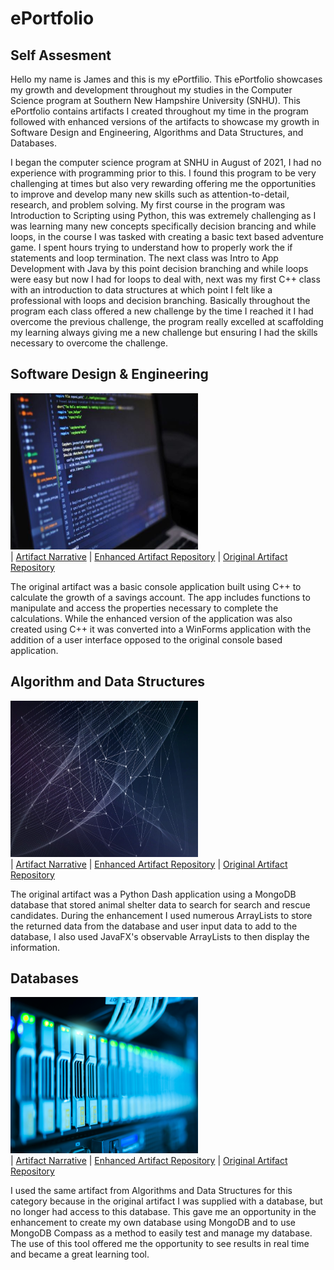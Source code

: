 # ePortfolio

## Self Assesment

Hello my name is James and this is my ePortfilio. This ePortfolio showcases my growth and development throughout my studies in the Computer Science program at Southern New Hampshire University (SNHU).
This ePortfolio contains artifacts I created throughout my time in the program followed with enhanced versions of the artifacts to showcase my growth in Software Design and Engineering, Algorithms and Data Structures, and Databases.

I began the computer science program at SNHU in August of 2021, I had no experience with programming prior to this. I found this program to be very challenging at times but also very rewarding offering me the opportunities to improve and develop many new skills
such as attention-to-detail, research, and problem solving. My first course in the program was Introduction to Scripting using Python, this was extremely challenging as I was learning many new concepts specifically decision brancing and while loops, in the course I was tasked
with creating a basic text based adventure game. I spent hours trying to understand how to properly work the if statements and loop termination. The next class was Intro to App Development with Java by this point decision branching and while loops were easy but now I had for loops to deal with, next was my first C++ class with an introduction to data structures at which point I felt like a professional with loops and decision branching. Basically throughout the program each class offered a new challenge by the time I reached it I had overcome the previous challenge, the program really excelled at scaffolding my learning always giving me a new challenge but ensuring I had the skills necessary to overcome the challenge. 


## Software Design & Engineering

<img src="Misc/SoftwareDesignImg.jpg" height="250" width="300"><br/>
|  [Artifact Narrative](https://github.com/James2589/James2589.github.io/blob/main/AirGead/AirGeadNarrative)  |  [Enhanced Artifact Repository](https://github.com/James2589/James2589.github.io/tree/main/AirGead)  |  [Original Artifact Repository](https://github.com/James2589/James2589.github.io/tree/main/OriginalAirGead)

The original artifact was a basic console application built using C++ to calculate the growth of a savings account. The app includes functions to manipulate and access the properties necessary to complete the calculations. While the enhanced version of the application
was also created using C++ it was converted into a WinForms application with the addition of a user interface opposed to the original console based application.


## Algorithm and Data Structures

<img src="Misc/AlgorithmsImg.jpg" height="250" width="300"><br/>
|  [Artifact Narrative](https://github.com/James2589/James2589.github.io/blob/main/SalvareGrazioso/SalvareGraziosoNarrative)  |  [Enhanced Artifact Repository](https://github.com/James2589/James2589.github.io/tree/main/SalvareGrazioso)  |  [Original Artifact Repository](https://github.com/James2589/James2589.github.io/tree/main/OriginalSalvareGrazioso)

The original artifact was a Python Dash application using a MongoDB database that stored animal shelter data to search for search and rescue candidates. During the enhancement I used numerous ArrayLists to store the returned data from the database and user input data to add to 
the database, I also used JavaFX's observable ArrayLists to then display the information.


## Databases

<img src="Misc/DatabasesImg.jpg" height="250" width="300"><br/>
|  [Artifact Narrative](https://github.com/James2589/James2589.github.io/blob/main/SalvareGrazioso/SalvareGraziosoNarrative)  |  [Enhanced Artifact Repository](https://github.com/James2589/James2589.github.io/tree/main/SalvareGrazioso)  |  [Original Artifact Repository](https://github.com/James2589/James2589.github.io/tree/main/OriginalSalvareGrazioso)

I used the same artifact from Algorithms and Data Structures for this category because in the original artifact I was supplied with a database, but no longer had access to this database. This gave me an opportunity in the enhancement to create my own database using MongoDB
and to use MongoDB Compass as a method to easily test and manage my database. The use of this tool offered me the opportunity to see results in real time and became a great learning tool. 
